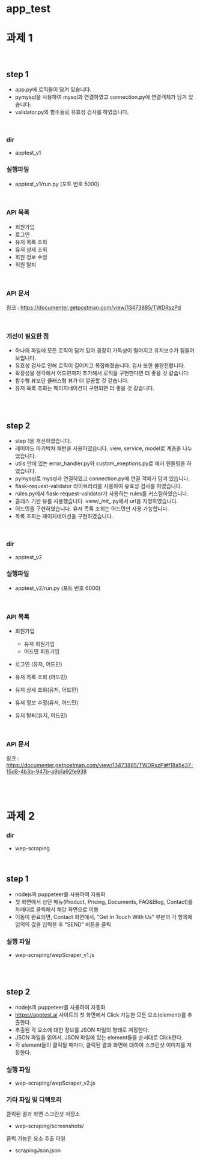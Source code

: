 # app_test

# 과제 1

<br> 

## step 1

+ app.py에 로직들이 담겨 있습니다.
+ pymysql을 사용하여 mysql과 연결하였고 connection.py에 연결객체가 담겨 있습니다.
+ validator.py의 함수들로 유효성 검사를 하였습니다.

<br>

### dir
+ apptest_v1

### 실행파일 
+ apptest_v1/run.py (포트 번호 5000)

<br>

### API 목록

+ 회원가입
+ 로그인
+ 유저 목록 조회
+ 유저 상세 조회
+ 회원 정보 수정
+ 회원 탈퇴

<br>

### API 문서
링크 : https://documenter.getpostman.com/view/13473885/TWDRszPd

<br>

### 개선이 필요한 점

+ 하나의 파일에 모든 로직이 담겨 있어 굉장히 가독성이 떨어지고 유지보수가 힘들어 보입니다.
+ 유효성 검사로 인해 로직이 길어지고 복잡해졌습니다. 검사 또한 불완전합니다.
+ 확장성을 생각해서 어드민까지 추가해서 로직을 구현한다면 더 좋을 것 같습니다.
+ 함수형 뷰보단 클래스형 뷰가 더 깔끔할 것 같습니다.
+ 유저 목록 조회는 페이지네이션이 구현되면 더 좋을 것 같습니다.


<br>
<br>

## step 2

+ step 1을 개선하였습니다.
+ 레이어드 아키텍처 패턴을 사용하였습니다. view, service, model로 계층을 나누었습니다.
+ utils 안에 있는 error_handler.py와 custom_exeptions.py로 에러 핸들링을 하였습니다.
+ pymysql로 mysql과 연결하였고 connection.py에 연결 객체가 담겨 있습니다.
+ flask-request-validator 라이브러리를 사용하여 유효성 검사를 하였습니다.
+ rules.py에서 flask-request-validator가 사용하는 rules를 커스텀하였습니다.
+ 클래스 기반 뷰를 사용했습니다. view/\__init\__.py에서 url을 지정하였습니다.
+ 어드민을 구현하였습니다. 유저 목록 조회는 어드민만 사용 가능합니다.
+ 목록 조회는 페이지네이션을 구현하였습니다.

<br>

### dir
+ apptest_v2

### 실행파일 
+ apptest_v2/run.py (포트 번호 6000)


<br>

### API 목록

+ 회원가입
  + 유저 회원가입
  + 어드민 회원가입
  
+ 로그인 (유저, 어드민)
+ 유저 목록 조회 (어드민)
+ 유저 상세 조회(유저, 어드민)
+ 유저 정보 수정(유저, 어드민)
+ 유저 탈퇴(유저, 어드민)


<br>


### API 문서
링크 : https://documenter.getpostman.com/view/13473885/TWDRszPi#f18a5e37-15d8-4b3b-947b-a9b1a92fe938


<br>
<br>

# 과제 2

### dir
+ wep-scraping

<br>

## step 1

- nodejs의 puppeteer를 사용하여 자동화
- 첫 화면에서 상단 메뉴(Product, Pricing, Documents, FAQ&Blog, Contact)를 차례대로 클릭해서 해당 화면으로 이동
- 이동이 완료되면, Contact 화면에서, "Get In Touch With Us" 부분의 각 항목에 임의의 값을 입력한 후 "SEND" 버튼을 클릭

### 실행 파일 

+ wep-scraping/wepScraper_v1.js

<br>
<br>

## step 2
- nodejs의 puppeteer를 사용하여 자동화
- https://apptest.ai 사이트의 첫 화면에서 Click 가능한 모든 요소(element)를 추출한다.
- 추출된 각 요소에 대한 정보를 JSON 파일의 형태로 저장한다.
- JSON 파일을 읽어서, JSON 파일에 있는 element들을 순서대로 Click한다.
- 각 element들이 클릭될 때마다, 클릭된 결과 화면에 대하여 스크린샷 이미지를 저장한다.

### 실행 파일 

+ wep-scraping/wepScraper_v2.js

### 기타 파일 및 디렉토리


클릭된 결과 화면 스크린샷 저장소
+ wep-scraping/screenshots/

클릭 가능한 요소 추출 파일
+ scrapingJson.json
